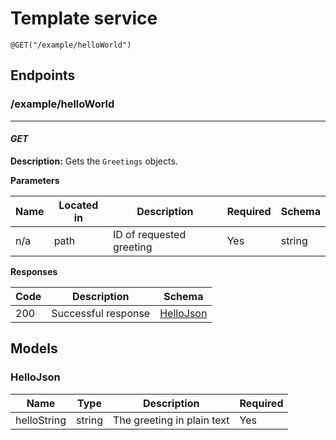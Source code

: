 # Template service

    @GET("/example/helloWorld")

## Endpoints

### /example/helloWorld

---

#### ***GET***

**Description:** Gets the `Greetings` objects.

**Parameters**

| Name | Located in | Description | Required | Schema |
| ---- | ---------- | ----------- | -------- | ---- |
| n/a | path | ID of requested greeting | Yes | string |

**Responses**

| Code | Description | Schema |
| ---- | ----------- | ------ |
| 200 | Successful response | [HelloJson](#HelloJson) |

## Models

### HelloJson
| Name | Type | Description | Required |
| ---- | ---- | ----------- | -------- |
| helloString | string | The greeting in plain text | Yes |
